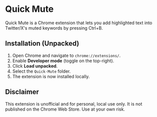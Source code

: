 # Quick Mute

Quick Mute is a Chrome extension that lets you add highlighted text into Twitter/X's muted keywords by pressing Ctrl+B.

## Installation (Unpacked)

1. Open Chrome and navigate to `chrome://extensions/`.
2. Enable **Developer mode** (toggle on the top-right).
3. Click **Load unpacked**.
4. Select the `Quick-Mute` folder.
5. The extension is now installed locally.

## Disclaimer

This extension is unofficial and for personal, local use only. It is not published on the Chrome Web Store. Use at your own risk.
